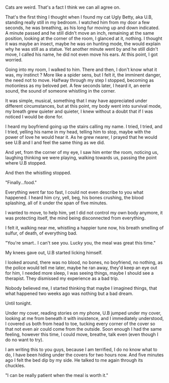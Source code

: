 Cats are weird. That's a fact I think we can all agree on. 

That's the first thing I thought when I found my cat Ugly Betty, aka U.B, standing really still in my bedroom. I watched him from my door a few seconds, he was breathing, as his long fur moving up and down indicated. A minute passed and he still didn't move an inch, remaining at the same position, looking at the corner of the room, I glanced at it, nothing. I thought it was maybe an insect, maybe he was on hunting mode, the would explain why he was still as a statue. Yet another minute went by and he still didn't move, I called his name, he did not even move his ears. At this point, I got worried.

Going into my room, I walked to him. There and then, I don't know what it was, my instinct ? More like a spider sens, but I felt it, the imminent danger, the need not to move. Halfway through my step I stopped, becoming as motionless as my beloved pet. A few seconds later, I heard it, an eerie sound, the sound of someone whistling in the corner.

It was simple, musical, something that I may have appreciated under different circumstances, but at this point, my body went into survival mode, my breath grew quieter and quieter, I knew without a doubt that if I was noticed I would be done for.

I heard my boyfriend going up the stairs calling my name. I tried, I tried, and I tried, yelling his name in my head, telling him to stop, maybe with the power of love he would hear it. As he grew nearer, I prayed that he would see U.B and I and feel the same thing as we did.

And yet, from the corner of my eye, I saw him enter the room, noticing us, laughing thinking we were playing, walking towards us, passing the point where U.B stopped.

And then the whistling stopped.

"Finally...food." 

Everything went far too fast, I could not even describe to you what happened. I heard him cry, yell, beg, his bones crushing, the blood splashing, all of it under the span of five minutes.

I wanted to move, to help him, yet I did not control my own body anymore, it was protecting itself, the mind being disconnected from everything. 

I felt it, walking near me, whistling a happier tune now, his breath smelling of sulfur, of death, of everything bad. 

"You're smart.. I can't see you. Lucky you, the meal was great this time." 

My knees gave out, U.B started licking himself. 

I looked around, there was no blood, no bones, no boyfriend, no nothing, as the police would tell me later, maybe he ran away, they'd keep an eye out for him, I needed more sleep, I was seeing things, maybe I should see a therapist. They dismissed my experience as a bad trip.

Nobody believed me, I started thinking that maybe I imagined things, that what happened two weeks ago was nothing but a bad dream.

Until tonight. 

Under my cover, reading stories on my phone, U.B jumped under my cover, looking at me from beneath it with insistence, and I immediately understood, I covered us both from head to toe, tucking every corner of the cover so that not even air could come from the outside. Soon enough I had the same feeling, however this time, I could move, breathe, talk even (even though I do no want to try). 

I am writing this to you guys, because I am terrified, I do no know what to do, I have been hiding under the covers for two hours now. And five minutes ago I felt the bed dip by my side. He talked to me again through its chuckles. 

"I can be really patient when the meal is worth it."